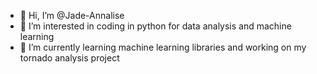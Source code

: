 - 👋 Hi, I’m @Jade-Annalise
- 👀 I’m interested in coding in python for data analysis and machine learning
- 🌱 I’m currently learning machine learning libraries and working on my tornado analysis project



<!---
Jade-Annalise/Jade-Annalise is a ✨ special ✨ repository because its `README.md` (this file) appears on your GitHub profile.
You can click the Preview link to take a look at your changes.
--->
